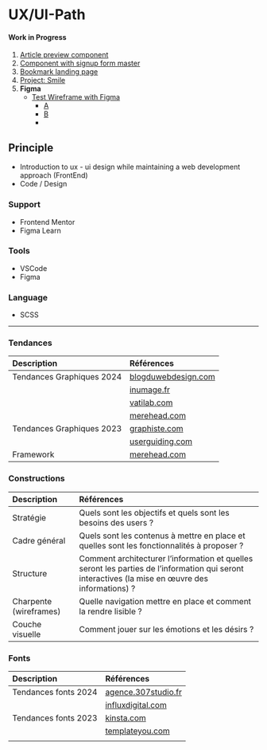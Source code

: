 # UX/UI-Path

#### Work in Progress
  1. [Article preview component](https://www.frontendmentor.io/challenges/article-preview-component-dYBN_pYFT) 
  2. [Component with signup form master](https://www.frontendmentor.io/challenges/intro-component-with-signup-form-5cf91bd49edda32581d28fd1)
  3. [Bookmark landing page](https://www.frontendmentor.io/challenges/bookmark-landing-page-5d0b588a9edda32581d29158)
  4. [Project: Smile]()
  5. __Figma__
      * [Test Wireframe with Figma](https://www.figma.com/file/pSAnXOIULneuTG2sezAdlG/TestWireframe?type=design&node-id=0%3A1&mode=design&t=khtYaHOxUjfrpotn-1)
         - [A](https://www.figma.com/file/VAkvr9aT5Eyx7rJzhXJkjF/Loading-animation?type=design&node-id=0%3A1&mode=design&t=xIyXKN75eMuCkjP6-1)
         - [B]()
         - 

## Principle

  - Introduction to ux - ui design while maintaining a web development approach (FrontEnd)
  - Code / Design

### Support

  - Frontend Mentor
  - Figma Learn

### Tools

  - VSCode
  - Figma

### Language

  - SCSS

---

### Tendances

| Description                    |Références                      |
| :--------                      | :----------------------------  |
| Tendances Graphiques 2024      | [blogduwebdesign.com](https://www.blogduwebdesign.com/blog/graphisme/tendances-graphiques-2024.html) |
|  | [inumage.fr](https://unimage.fr/5-grandes-tendances-du-design-web-en-2024/)  |
|   | [vatilab.com](https://www.vatilab.com/7-tendances-2024-design-web) |
| | [merehead.com](https://merehead.com/fr/blog/tendances-de-conception-graphique-2024/) |
| Tendances Graphiques 2023      |  [graphiste.com](https://graphiste.com/blog/tendances-graphiques-2023/) |
|                                |  [userguiding.com](https://userguiding.com/fr/blog/tendances-design-graphique/) |
| Framework  | [merehead.com](https://merehead.com/blog/css-frameworks-2024/)  |

### Constructions

| Description                    |Références                      |
|  :------                       | :----------                                                         |
| Stratégie                      | Quels sont les objectifs et quels sont les besoins des users ?      |
| Cadre général                  | Quels sont les contenus à mettre en place et quelles sont les fonctionnalités à proposer ? |
| Structure                      | Comment architecturer l’information et quelles seront les parties de l’information qui seront interactives (la mise en œuvre des informations) ? |
| Charpente (wireframes)         | Quelle navigation mettre en place et comment la rendre lisible ?      |
| Couche visuelle                | Comment jouer sur les émotions et les désirs ?                        |

### Fonts

| Description                    |Références                      |
| :--------                      | :----------------------------  |
| Tendances fonts 2024      | [agence.307studio.fr](https://agence.307studio.fr/50-polices-decriture-a-telecharger-gratuitement/) |
| | [influxdigital.com](https://www.influxdigital.com/blog/24-best-free-fonts-for-2024/tendances-de-conception-graphique-2024/) |
|Tendances fonts 2023      |  [kinsta.com](https://kinsta.com/fr/blog/meilleures-polices-google-fonts/) |
|                                |  [templateyou.com](https://templateyou.com/css-3d-text-effects/) |
|   |   |


